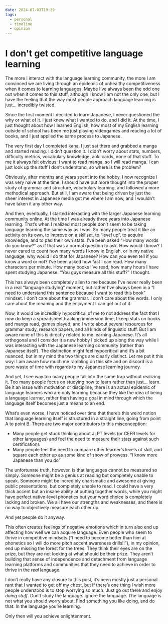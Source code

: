 ```yaml
---
date: 2024-07-03T19:39
tags:
  - personal
  - timeline
  - opinion
---
```


# I don't get competitive language learning

The more I interact with the language learning community, the more I am
convinced we are living through an epidemic of unhealthy competitiveness when it
comes to learning languages. Maybe I’ve always been the odd one out when it
comes to this stuff, although I know I am not the only one, but I have the
feeling that the way most people approach language learning is just...
incredibly twisted.

Since the first moment I decided to learn Japanese, I never questioned the why
or what of it. I just knew what I wanted to do, and I did it. At the time, I
just thought about how I learned English, how most of my English learning
outside of school has been me just playing videogames and reading a lot of
books, and I just applied the same process to Japanese.

The very first day I completed kana, I just sat there and grabbed a manga and
started reading. I didn’t question it. I didn’t worry about stats, numbers,
difficulty metrics, vocabulary knowledge, anki cards, none of that stuff. To me
it always felt obvious: I want to read manga, so I will read manga. I can just
look up the stuff I don’t understand, so where is the problem?

Obviously, after months and years spent into the hobby, I now recognize I was
very naive at the time. I should have put more thought into the proper study of
grammar and structure, vocabulary learning, and followed a more methodical
approach. But still, I am aware that being driven by just the sheer interest in
Japanese media got me where I am now, and I wouldn’t have taken it any other
way.

And then, eventually, I started interacting with the larger Japanese learning
community online. At the time I was already three years into Japanese learning.
That’s when I realized most people don’t seem to be taking language learning the
same way as I was. So many people treat it like an activity on its own, to
improve on a skillset, to “level up”, to acquire knowledge, and to pad their own
stats. I’ve been asked “How many words do you know?” as if that was a normal
question to ask. How would I know? I never cared to count how many words I know
in English, or in my native language, why would I do that for Japanese? How can
you even tell if you know a word or not? I’ve been asked how fast I can read.
How many characters per minute. How many books I’ve read, how many hours I have
spent studying Japanese. “You guys measure all this stuff?” I thought.

This has always been completely alien to me because I’ve never really been in a
real “language studying” moment, but rather I’ve always been in a “I need to
understand this sentence because I want to read this book” mindset. I don’t care
about the grammar. I don’t care about the words. I only care about the meaning
and the enjoyment I can get out of it.

Now, it would be incredibly hypocritical of me to not address the fact that I
*now* do keep a spreadsheet tracking immersion time, I keep stats on books and
manga read, games played, and I write about several resources for grammar study,
research papers, and all kinds of linguistic stuff. But I am aware none of this
is directly related to me learning Japanese. It’s all orthogonal and I consider
it a new hobby I picked up along the way while I was interacting with the
Japanese learning community (rather than Japanese itself). The distinction might
feel hypocritical and it’s a bit nuanced, but in my mind the two things are
clearly distinct. Let me put it this way: I am aware how much me rambling on
this site and on discord is a pure waste of time with regards to my Japanese
learning journey.

And yet, I see way too many people fall into the same trap without realizing it.
Too many people focus on studying how to learn rather than just... learn. Be it
an issue with motivation or discipline, there is an actual epidemic of language
learners who are only learning because they like the idea of being a language
learner, rather than having a goal in mind through which the language itself
becomes just a means to an end.

What’s even worse, I have noticed over time that there’s this weird notion that
language learning itself is structured in a straight line, going from point A to
point B. There are two major contributors to this misconception:

  * Many people get stuck thinking about JLPT levels (or CEFR levels for other
    languages) and feel the need to measure their stats against such
    certifications
  * Many people feel the need to compare other learner’s levels of skill, and
    square each other up as some kind of show of prowess. “I know more Japanese
    than you do”

The unfortunate truth, however, is that languages cannot be measured so simply.
Someone might be a genius at reading but completely unable to speak. Someone
might be incredibly charismatic and awesome at giving public presentations, but
completely unable to read. I could have a very thick accent but an insane
ability at putting together words, while you might have perfect native-level
phonetics but your word choice is completely lacking and broken. We all have our
strengths and weaknesses, and there is no way to objectively measure each other
up.

And yet people do it anyway.

This often creates feelings of negative emotions which in turn also end up
affecting how well we can acquire language. Even people who seem to thrive in
competitive mindsets (“I need to become better than him at phonetics so I will
do more pitch accent awareness drills!!”), in my opinion, end up missing the
forest for the trees. They think their eyes are on the prize, but they are not
looking at what should be their prize. They aren’t building that sense of
independence and detachment from language learning platforms and communities
that they need to achieve in order to thrive in the *real* language.

I don’t really have any closure to this post, it’s been mostly just a personal
rant that I wanted to get off my chest, but if there’s one thing I wish more
people understood is to stop worrying so much. Just go out there and enjoy
*doing stuff*. Don’t study the language. Ignore the language. The language is
not what you should worry about. Find something you like doing, and do that. In
the language you’re learning.

Only then will you achieve enlightenment.
